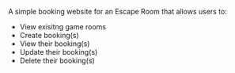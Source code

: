 A simple booking website for an Escape Room that allows users to:

- View exisitng game rooms
- Create booking(s)
- View their booking(s)
- Update their booking(s)
- Delete their booking(s)
 
